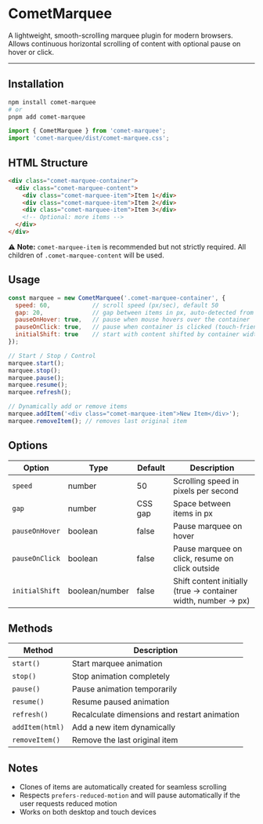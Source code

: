 # CometMarquee

A lightweight, smooth-scrolling marquee plugin for modern browsers. Allows continuous horizontal scrolling of content with optional pause on hover or click.

---

## Installation

```bash
npm install comet-marquee
# or
pnpm add comet-marquee
```

```javascript
import { CometMarquee } from 'comet-marquee';
import 'comet-marquee/dist/comet-marquee.css';
```

## HTML Structure

```html
<div class="comet-marquee-container">
  <div class="comet-marquee-content">
    <div class="comet-marquee-item">Item 1</div>
    <div class="comet-marquee-item">Item 2</div>
    <div class="comet-marquee-item">Item 3</div>
    <!-- Optional: more items -->
  </div>
</div>
```

⚠️ **Note:** `comet-marquee-item` is recommended but not strictly required. All children of `.comet-marquee-content` will be used.

## Usage

```javascript
const marquee = new CometMarquee('.comet-marquee-container', {
  speed: 60,            // scroll speed (px/sec), default 50
  gap: 20,              // gap between items in px, auto-detected from CSS
  pauseOnHover: true,   // pause when mouse hovers over the container
  pauseOnClick: true,   // pause when container is clicked (touch-friendly)
  initialShift: true    // start with content shifted by container width (true/false or px)
});

// Start / Stop / Control
marquee.start();
marquee.stop();
marquee.pause();
marquee.resume();
marquee.refresh();

// Dynamically add or remove items
marquee.addItem('<div class="comet-marquee-item">New Item</div>');
marquee.removeItem(); // removes last original item
```

## Options

| Option | Type | Default | Description |
|--------|------|---------|-------------|
| `speed` | number | 50 | Scrolling speed in pixels per second |
| `gap` | number | CSS gap | Space between items in px |
| `pauseOnHover` | boolean | false | Pause marquee on hover |
| `pauseOnClick` | boolean | false | Pause marquee on click, resume on click outside |
| `initialShift` | boolean/number | false | Shift content initially (true → container width, number → px) |

## Methods

| Method | Description |
|--------|-------------|
| `start()` | Start marquee animation |
| `stop()` | Stop animation completely |
| `pause()` | Pause animation temporarily |
| `resume()` | Resume paused animation |
| `refresh()` | Recalculate dimensions and restart animation |
| `addItem(html)` | Add a new item dynamically |
| `removeItem()` | Remove the last original item |

## Notes

- Clones of items are automatically created for seamless scrolling
- Respects `prefers-reduced-motion` and will pause automatically if the user requests reduced motion
- Works on both desktop and touch devices